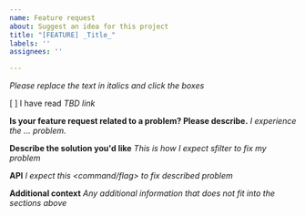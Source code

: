 ```yaml
---
name: Feature request
about: Suggest an idea for this project
title: "[FEATURE] _Title_"
labels: ''
assignees: ''

---
```


_Please replace the text in italics and click the boxes_

[ ] I have read _TBD link_

**Is your feature request related to a problem? Please describe.**
_I experience the ... problem._

**Describe the solution you'd like**
_This is how I expect sfilter to fix my problem_

**API**
_I expect this <command/flag> to fix described problem_

**Additional context**
_Any additional information that does not fit into the sections above_
